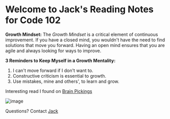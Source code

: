# Welcome to Jack's Reading Notes for Code 102

**Growth Mindset:**
The _Growth Mindset_ is a critical element of continuous improvement. If you have a closed mind, you wouldn't have the need to find solutions that move you
forward. Having an open mind ensures that you are agile and always looking for ways to improve.

**3 Reminders to Keep Myself in a Growth Mentality:**
1. I can't move forward if I don't want to.
2. Constructive criticism is essential to growth.
3. Use mistakes, mine and others', to learn and grow.


Interesting read I found on [Brain Pickings](https://www.brainpickings.org/2014/01/29/carol-dweck-mindset/)

![image](https://www.nexus-education.com/wp-content/uploads/2019/06/continuum.png)


Questions? Contact [Jack](jack.launit@gmail.com)
